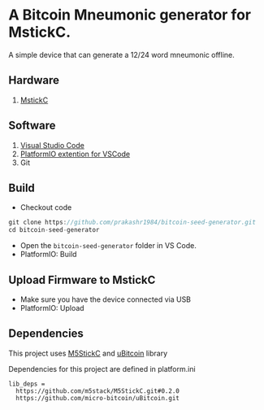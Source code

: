 # A Bitcoin Mneumonic generator for MstickC.

A simple device that can generate a 12/24 word mneumonic offline.

## Hardware

1. [MstickC](https://m5stack.com/products/stick-c?variant=17203451265114)

## Software

1. [Visual Studio Code](https://code.visualstudio.com/)
2. [PlatformIO extention for VSCode](https://platformio.org/install/ide?install=vscode)
3. Git

## Build

- Checkout code

```javascript
git clone https://github.com/prakashr1984/bitcoin-seed-generator.git
cd bitcoin-seed-generator
```

- Open the `bitcoin-seed-generator` folder in VS Code.
- PlatformIO: Build

## Upload Firmware to MstickC

- Make sure you have the device connected via USB
- PlatformIO: Upload

## Dependencies

This project uses [M5StickC](https://github.com/m5stack/M5StickC#0.2.0) and [uBitcoin](https://github.com/micro-bitcoin/uBitcoin) library

Dependencies for this project are defined in platform.ini

```
lib_deps =
  https://github.com/m5stack/M5StickC.git#0.2.0
  https://github.com/micro-bitcoin/uBitcoin.git
```
